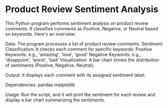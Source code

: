 # Product Review Sentiment Analysis
This Python program performs sentiment analysis on product review comments. It classifies comments as Positive, Negative, or Neutral based on keywords. Here's an overview:

Data: The program processes a list of product review comments.
Sentiment Classification: It checks each comment for specific keywords:
Positive Keywords: e.g., 'amazing', 'love', 'good'
Negative Keywords: e.g., 'disappoint', 'worst', 'bad'
Visualization: A bar chart shows the distribution of sentiments (Positive, Negative, Neutral).

Output: It displays each comment with its assigned sentiment label.

Dependencies:
pandas
matplotlib

Usage: Run the script, and it will print the sentiment for each review and display a bar chart summarizing the sentiments.
